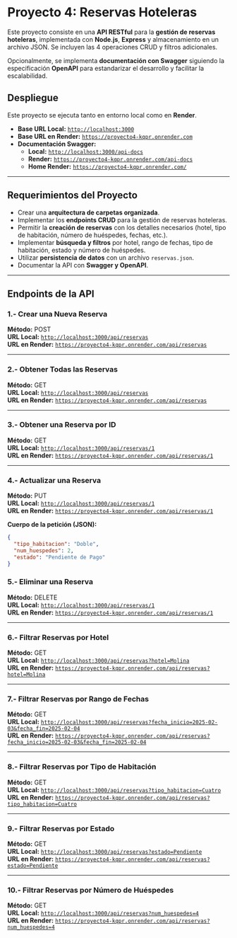 # Proyecto 4: Reservas Hoteleras

Este proyecto consiste en una **API RESTful** para la **gestión de reservas hoteleras**, implementada con **Node.js**, **Express** y almacenamiento en un archivo JSON. Se incluyen las 4 operaciones CRUD y filtros adicionales.

Opcionalmente, se implementa **documentación con Swagger** siguiendo la especificación **OpenAPI** para estandarizar el desarrollo y facilitar la escalabilidad.

## **Despliegue**

Este proyecto se ejecuta tanto en entorno local como en **Render**.

- **Base URL Local:** [`http://localhost:3000`](http://localhost:3000)
- **Base URL en Render:** [`https://proyecto4-kqpr.onrender.com`](https://proyecto4-kqpr.onrender.com)
- **Documentación Swagger:**  
  - **Local:** [`http://localhost:3000/api-docs`](http://localhost:3000/api-docs)  
  - **Render:** [`https://proyecto4-kqpr.onrender.com/api-docs`](https://proyecto4-kqpr.onrender.com/api-docs)
  - **Home Render:** [`https://proyecto4-kqpr.onrender.com/`](https://proyecto4-kqpr.onrender.com/)

---

## **Requerimientos del Proyecto**

- Crear una **arquitectura de carpetas organizada**.
- Implementar los **endpoints CRUD** para la gestión de reservas hoteleras.
- Permitir la **creación de reservas** con los detalles necesarios (hotel, tipo de habitación, número de huéspedes, fechas, etc.).
- Implementar **búsqueda y filtros** por hotel, rango de fechas, tipo de habitación, estado y número de huéspedes.
- Utilizar **persistencia de datos** con un archivo `reservas.json`.
- Documentar la API con **Swagger y OpenAPI**.

---

## **Endpoints de la API**

### 1.- Crear una Nueva Reserva
**Método:** POST  
**URL Local:** [`http://localhost:3000/api/reservas`](http://localhost:3000/api/reservas)  
**URL en Render:** [`https://proyecto4-kqpr.onrender.com/api/reservas`](https://proyecto4-kqpr.onrender.com/api/reservas)  

---

### 2.- Obtener Todas las Reservas
**Método:** GET  
**URL Local:** [`http://localhost:3000/api/reservas`](http://localhost:3000/api/reservas)  
**URL en Render:** [`https://proyecto4-kqpr.onrender.com/api/reservas`](https://proyecto4-kqpr.onrender.com/api/reservas)  

---

### 3.- Obtener una Reserva por ID
**Método:** GET  
**URL Local:** [`http://localhost:3000/api/reservas/1`](http://localhost:3000/api/reservas/1)  
**URL en Render:** [`https://proyecto4-kqpr.onrender.com/api/reservas/1`](https://proyecto4-kqpr.onrender.com/api/reservas/1)  

---

### 4.- Actualizar una Reserva
**Método:** PUT  
**URL Local:** [`http://localhost:3000/api/reservas/1`](http://localhost:3000/api/reservas/1)  
**URL en Render:** [`https://proyecto4-kqpr.onrender.com/api/reservas/1`](https://proyecto4-kqpr.onrender.com/api/reservas/1)  

**Cuerpo de la petición (JSON):**  
```json
{
  "tipo_habitacion": "Doble",
  "num_huespedes": 2,
  "estado": "Pendiente de Pago"
}
```

### 5.- Eliminar una Reserva
**Método:** DELETE  
**URL Local:** [`http://localhost:3000/api/reservas/1`](http://localhost:3000/api/reservas/1)  
**URL en Render:** [`https://proyecto4-kqpr.onrender.com/api/reservas/1`](https://proyecto4-kqpr.onrender.com/api/reservas/1)  

---

### 6.- Filtrar Reservas por Hotel
**Método:** GET  
**URL Local:** [`http://localhost:3000/api/reservas?hotel=Molina`](http://localhost:3000/api/reservas?hotel=Molina)  
**URL en Render:** [`https://proyecto4-kqpr.onrender.com/api/reservas?hotel=Molina`](https://proyecto4-kqpr.onrender.com/api/reservas?hotel=Molina)  

---

### 7.- Filtrar Reservas por Rango de Fechas
**Método:** GET  
**URL Local:** [`http://localhost:3000/api/reservas?fecha_inicio=2025-02-03&fecha_fin=2025-02-04`](http://localhost:3000/api/reservas?fecha_inicio=2025-02-03&fecha_fin=2025-02-04)  
**URL en Render:** [`https://proyecto4-kqpr.onrender.com/api/reservas?fecha_inicio=2025-02-03&fecha_fin=2025-02-04`](https://proyecto4-kqpr.onrender.com/api/reservas?fecha_inicio=2025-02-03&fecha_fin=2025-02-04)  

---

### 8.- Filtrar Reservas por Tipo de Habitación
**Método:** GET  
**URL Local:** [`http://localhost:3000/api/reservas?tipo_habitacion=Cuatro`](http://localhost:3000/api/reservas?tipo_habitacion=Cuatro)  
**URL en Render:** [`https://proyecto4-kqpr.onrender.com/api/reservas?tipo_habitacion=Cuatro`](https://proyecto4-kqpr.onrender.com/api/reservas?tipo_habitacion=Cuatro)  

---

### 9.- Filtrar Reservas por Estado
**Método:** GET  
**URL Local:** [`http://localhost:3000/api/reservas?estado=Pendiente`](http://localhost:3000/api/reservas?estado=Pendiente)  
**URL en Render:** [`https://proyecto4-kqpr.onrender.com/api/reservas?estado=Pendiente`](https://proyecto4-kqpr.onrender.com/api/reservas?estado=Pendiente)  

---

### 10.- Filtrar Reservas por Número de Huéspedes
**Método:** GET  
**URL Local:** [`http://localhost:3000/api/reservas?num_huespedes=4`](http://localhost:3000/api/reservas?num_huespedes=4)  
**URL en Render:** [`https://proyecto4-kqpr.onrender.com/api/reservas?num_huespedes=4`](https://proyecto4-kqpr.onrender.com/api/reservas?num_huespedes=4)  
